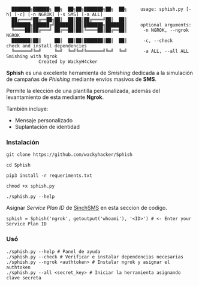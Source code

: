 ```
  ███████╗██████╗ ██╗  ██╗██╗███████╗██╗  ██╗     usage: sphish.py [-h] [-c] [-n NGROK] [-s SMS] [-a ALL]
  ██╔════╝██╔══██╗██║  ██║██║██╔════╝██║  ██║
  ███████╗██████╔╝███████║██║███████╗███████║     optional arguments:
  ╚════██║██╔═══╝ ██╔══██║██║╚════██║██╔══██║      -n NGROK, --ngrok NGROK
  ███████║██║     ██║  ██║██║███████║██║  ██║	   -c, --check           check and install dependencies
  ╚══════╝╚═╝     ╚═╝  ╚═╝╚═╝╚══════╝╚═╝  ╚═╝	   -a ALL, --all ALL     Smishing with Ngrok
	 		Created by WackyH4cker
```

**Sphish** es una excelente herramienta de *Smishing* dedicada a la simulación de campañas de *Phishing* mediante envíos masivos de **SMS**.

Permite la elección de una plantilla personalizada, además del levantamiento de esta mediante **Ngrok**.

También incluye:

- Mensaje personalizado
- Suplantación de identidad
### Instalación
```
git clone https://github.com/wackyhacker/Sphish
```
```
cd Sphish
```
```
pip3 install -r requeriments.txt
```
```
chmod +x sphish.py
```
```
./sphish.py --help
```
Asignar *Service Plan ID* de [SinchSMS](https://sinchsms.com) en esta seccion de codigo.
```
sphish = Sphish('ngrok', getoutput('whoami'), '<ID>') # <- Enter your Service Plan ID
```

### Usó

```
./sphish.py --help # Panel de ayuda
./sphish.py --check # Verificar e instalar dependencias necesarias
./sphish.py --ngrok <authtoken> # Instalar ngrok y asignar el authtoken
./sphish.py --all <secret_key> # Iniciar la herramienta asignando clave secreta
```

